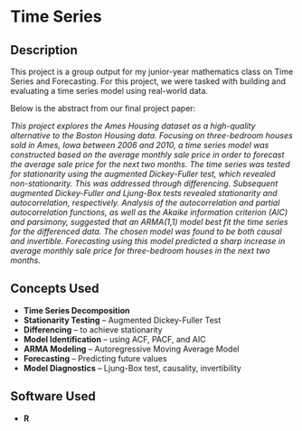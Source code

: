 <h1>Time Series</h1>

<h2>Description</h2>

This project is a group output for my junior-year mathematics class on Time Series and Forecasting. For this project, we were tasked with building and evaluating a time series model using real-world data.

Below is the abstract from our final project paper:

<i>
This project explores the Ames Housing dataset as a high-quality alternative to the Boston Housing data. Focusing on three-bedroom houses sold in Ames, Iowa between 2006 and 2010, a time series model was constructed based on the average monthly sale price in order to forecast the average sale price for the next two months. The time series was tested for stationarity using the augmented Dickey-Fuller test, which revealed non-stationarity. This was addressed through differencing. Subsequent augmented Dickey-Fuller and Ljung-Box tests revealed stationarity and autocorrelation, respectively. Analysis of the autocorrelation and partial autocorrelation functions, as well as the Akaike information criterion (AIC) and parsimony, suggested that an ARMA(1,1) model best fit the time series for the differenced data. The chosen model was found to be both causal and invertible. Forecasting using this model predicted a sharp increase in average monthly sale price for three-bedroom houses in the next two months.
</i>
<br />

<h2>Concepts Used</h2>

- <b>Time Series Decomposition</b>
- <b>Stationarity Testing</b> – Augmented Dickey-Fuller Test
- <b>Differencing</b> – to achieve stationarity
- <b>Model Identification</b> – using ACF, PACF, and AIC
- <b>ARMA Modeling</b> – Autoregressive Moving Average Model
- <b>Forecasting</b> – Predicting future values
- <b>Model Diagnostics</b> – Ljung-Box test, causality, invertibility

<h2>Software Used</h2>

- <b>R</b> 
